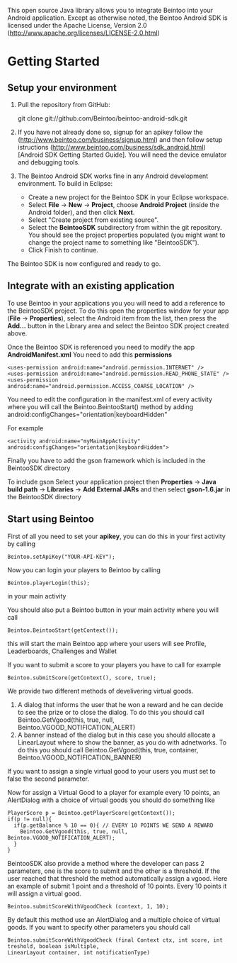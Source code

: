 This open source Java library allows you to integrate Beintoo into your Android application. Except as otherwise noted, the Beintoo Android SDK is licensed under the Apache License, Version 2.0 (http://www.apache.org/licenses/LICENSE-2.0.html)

Getting Started
===============

Setup your environment
--------------------------

1. Pull the repository from GitHub:

    git clone git://github.com/Beintoo/beintoo-android-sdk.git

2. If you have not already done so, signup for an apikey follow the (http://www.beintoo.com/business/signup.html) and then follow setup istructions (http://www.beintoo.com/business/sdk_android.html) [Android SDK Getting Started Guide]. You will need the device emulator and debugging tools.

3. The Beintoo Android SDK works fine in any Android development environment. To build in Eclipse:

	* Create a new project for the Beintoo SDK in your Eclipse workspace. 
	* Select __File__ -> __New__ -> __Project__, choose __Android Project__ (inside the Android folder), and then click __Next__.
	* Select "Create project from existing source".
	* Select the __BeintooSDK__ subdirectory from within the git repository. You should see the project properties populated (you might want to change the project name to something like "BeintooSDK").
	* Click Finish to continue.

The Beintoo SDK is now configured and ready to go.  



Integrate with an existing application
-----------

To use Beintoo in your applications you you will need to add a reference to the BeintooSDK project. To do this open the properties window for your app (__File__ -> __Properties__), select the Android item from the list, then press the __Add...__ button in the Library area and select the Beintoo SDK project created above.

Once the Beintoo SDK is referenced you need to modify the app __AndroidManifest.xml__ 
You need to add this __permissions__

	
	<uses-permission android:name="android.permission.INTERNET" />
	<uses-permission android:name="android.permission.READ_PHONE_STATE" />
	<uses-permission android:name="android.permission.ACCESS_COARSE_LOCATION" />
	                        

You need to edit the configuration in the manifest.xml of every activity where you will call the Beintoo.BeintooStart() method by adding
android:configChanges="orientation|keyboardHidden"

For example
	
	<activity android:name="myMainAppActivity" android:configChanges="orientation|keyboardHidden">
	
Finally you have to add the gson framework which is included in the BeintooSDK directory

To include gson Select your application project then __Properties__ -> __Java build path__ -> __Libraries__ -> __Add External JARs__ and then select __gson-1.6.jar__ in the BeintooSDK directory


Start using Beintoo
-----------

First of all you need to set your __apikey__, you can do this in your first activity by calling 
	
	Beintoo.setApiKey("YOUR-API-KEY");
	
Now you can login your players to Beintoo by calling 
	
	Beintoo.playerLogin(this);
	
in your main activity

You should also put a Beintoo button in your main activity where you will call 
	
	Beintoo.BeintooStart(getContext());
	
this will start the main Beintoo app where your users will see Profile, Leaderboards, Challenges and Wallet

If you want to submit a score to your players you have to call for example
	
	Beintoo.submitScore(getContext(), score, true);

We provide two different methods of develivering virtual goods.
1) A dialog that informs the user that he won a reward and he can decide to see the prize or to close the dialog.  To do this you should call
	Beintoo.GetVgood(this, true, null, Beintoo.VGOOD_NOTIFICATION_ALERT)
2) A banner instead of the dialog but in this case you should allocate a LinearLayout where to show the banner, as you do with adnetworks.
To do this you should call
	Beintoo.GetVgood(this, true, container, Beintoo.VGOOD_NOTIFICATION_BANNER)

If you want to assign a single virtual good to your users you must set to false the second parameter.
	
Now for assign a Virtual Good to a player for example every 10 points, an AlertDialog with a choice of virtual goods you should do something like
	
	PlayerScore p = Beintoo.getPlayerScore(getContext());
	if(p != null){
 	  if(p.getBalance % 10 == 0){ // EVERY 10 POINTS WE SEND A REWARD 
		Beintoo.GetVgood(this, true, null, Beintoo.VGOOD_NOTIFICATION_ALERT);
   	  }
	}	
	
BeintooSDK also provide a method where the developer can pass 2 parameters, one is the score to submit and the other is a threshold. If the user reached that threshold 
the method automatically assign a vgood.
Here an example of submit 1 point and a threshold of 10 points. Every 10 points it will assign a virtual good.

	Beintoo.submitScoreWithVgoodCheck (context, 1, 10);

By default this method use an AlertDialog and a multiple choice of virtual goods. If you want to specify other parameters you should call
	
	Beintoo.submitScoreWithVgoodCheck (final Context ctx, int score, int treshold, boolean isMultiple,
	LinearLayout container, int notificationType)

